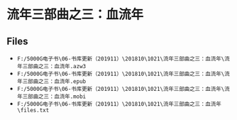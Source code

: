 # 流年三部曲之三：血流年

## Files

- `F:/5000G电子书\06-书库更新（201911）\201810\1021\流年三部曲之三：血流年\流年三部曲之三：血流年.azw3`
- `F:/5000G电子书\06-书库更新（201911）\201810\1021\流年三部曲之三：血流年\流年三部曲之三：血流年.epub`
- `F:/5000G电子书\06-书库更新（201911）\201810\1021\流年三部曲之三：血流年\流年三部曲之三：血流年.mobi`
- `F:/5000G电子书\06-书库更新（201911）\201810\1021\流年三部曲之三：血流年\files.txt`
